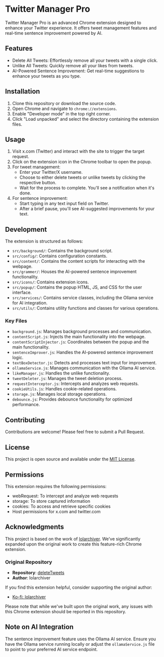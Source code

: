 # Twitter Manager Pro

Twitter Manager Pro is an advanced Chrome extension designed to enhance your Twitter experience. It offers tweet management features and real-time sentence improvement powered by AI.

## Features

- Delete All Tweets: Effortlessly remove all your tweets with a single click.
- Unlike All Tweets: Quickly remove all your likes from tweets.
- AI-Powered Sentence Improvement: Get real-time suggestions to enhance your tweets as you type.

## Installation

1. Clone this repository or download the source code.
2. Open Chrome and navigate to `chrome://extensions`.
3. Enable "Developer mode" in the top right corner.
4. Click "Load unpacked" and select the directory containing the extension files.

## Usage

1. Visit x.com (Twitter) and interact with the site to trigger the target request.
2. Click on the extension icon in the Chrome toolbar to open the popup.
3. For tweet management:
   - Enter your Twitter/X username.
   - Choose to either delete tweets or unlike tweets by clicking the respective button.
   - Wait for the process to complete. You'll see a notification when it's done.
4. For sentence improvement:
   - Start typing in any text input field on Twitter.
   - After a brief pause, you'll see AI-suggested improvements for your text.

## Development

The extension is structured as follows:

- `src/background/`: Contains the background script.
- `src/config/`: Contains configuration constants.
- `src/content/`: Contains the content scripts for interacting with the webpage.
- `src/grammer/`: Houses the AI-powered sentence improvement functionality.
- `src/icons/`: Contains extension icons.
- `src/popup/`: Contains the popup HTML, JS, and CSS for the user interface.
- `src/services/`: Contains service classes, including the Ollama service for AI integration.
- `src/utils/`: Contains utility functions and classes for various operations.

### Key Files

- `background.js`: Manages background processes and communication.
- `contentScript.js`: Injects the main functionality into the webpage.
- `contentScriptInjector.js`: Coordinates between the popup and the main functionality.
- `sentenceImprover.js`: Handles the AI-powered sentence improvement logic.
- `textBoxDetector.js`: Detects and processes text input for improvement.
- `ollamaService.js`: Manages communication with the Ollama AI service.
- `likeManager.js`: Handles the unlike functionality.
- `tweetDeleter.js`: Manages the tweet deletion process.
- `requestInterceptor.js`: Intercepts and analyzes web requests.
- `cookieUtils.js`: Handles cookie-related operations.
- `storage.js`: Manages local storage operations.
- `debounce.js`: Provides debounce functionality for optimized performance.

## Contributing

Contributions are welcome! Please feel free to submit a Pull Request.

## License

This project is open source and available under the [MIT License](LICENSE).

## Permissions

This extension requires the following permissions:
- webRequest: To intercept and analyze web requests
- storage: To store captured information
- cookies: To access and retrieve specific cookies
- Host permissions for x.com and twitter.com

## Acknowledgments

This project is based on the work of [lolarchiver](https://github.com/Lyfhael/DeleteTweets). We've significantly expanded upon the original work to create this feature-rich Chrome extension.

### Original Repository
- **Repository**: [deleteTweets](https://github.com/Lyfhael/DeleteTweets)
- **Author**: lolarchiver

If you find this extension helpful, consider supporting the original author:
- [Ko-fi: lolarchiver](https://ko-fi.com/lolarchiver)

Please note that while we've built upon the original work, any issues with this Chrome extension should be reported in this repository.

## Note on AI Integration

The sentence improvement feature uses the Ollama AI service. Ensure you have the Ollama service running locally or adjust the `ollamaService.js` file to point to your preferred AI service endpoint.